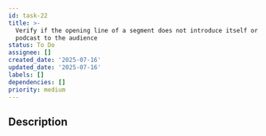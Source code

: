 ```yaml
---
id: task-22
title: >-
  Verify if the opening line of a segment does not introduce itself or the
  podcast to the audience
status: To Do
assignee: []
created_date: '2025-07-16'
updated_date: '2025-07-16'
labels: []
dependencies: []
priority: medium
---
```


## Description
